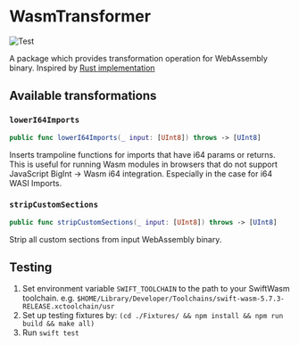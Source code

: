 # WasmTransformer

![Test](https://github.com/swiftwasm/swift-wasm-transformer/workflows/Test/badge.svg)

A package which provides transformation operation for WebAssembly binary. Inspired by [Rust implementation](https://github.com/wasmerio/wasmer-js/tree/master/crates/wasm_transformer)

## Available transformations

### `lowerI64Imports`


```swift
public func lowerI64Imports(_ input: [UInt8]) throws -> [UInt8]
```

Inserts trampoline functions for imports that have i64 params or returns. This is useful for running Wasm modules in browsers that do not support JavaScript BigInt -> Wasm i64 integration. Especially in the case for i64 WASI Imports.


### `stripCustomSections`

```swift
public func stripCustomSections(_ input: [UInt8]) throws -> [UInt8]
```

Strip all custom sections from input WebAssembly binary.


## Testing

1. Set environment variable `SWIFT_TOOLCHAIN` to the path to your SwiftWasm toolchain.
   e.g. `$HOME/Library/Developer/Toolchains/swift-wasm-5.7.3-RELEASE.xctoolchain/usr`
2. Set up testing fixtures by: `(cd ./Fixtures/ && npm install && npm run build && make all)`
3. Run `swift test`

